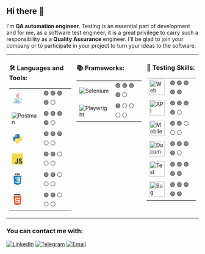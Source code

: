 ## Hi there 👋
I'm **QA automation engineer**. 
Testing is an essential part of development and for me, as a software test engineer, it is a great privilege to carry such a responsibility as a **Quality Assurance** engineer. I'll be glad to join your company or to participate in your project to turn your ideas to the software.

<table>
  <tr>
    <td valign="top">
      <h3 align="left">🛠 Languages and Tools:</h3>
      <table>
        <tr>
          <td><img src="https://raw.githubusercontent.com/devicons/devicon/master/icons/java/java-original.svg" alt="Java" width="30" height="30" title="Java"/></td>
          <td>🟢 🟢 🟢 🟢 ⚪</td>
        </tr>
        <tr>
          <td><img src="https://www.vectorlogo.zone/logos/getpostman/getpostman-icon.svg" alt="Postman" width="30" height="30" title="Postman"/></td>
          <td>🟢 🟢 🟢 🟢 ⚪</td>
        </tr>
        <tr>
          <td><img src="https://raw.githubusercontent.com/devicons/devicon/master/icons/python/python-original.svg" alt="Python" width="30" height="30" title="Python"/></td>
          <td>🟢 🟢 🟢 ⚪ ⚪</td>
        </tr>
        <tr>
          <td><img src="https://raw.githubusercontent.com/devicons/devicon/master/icons/javascript/javascript-original.svg" alt="JavaScript" width="30" height="30" title="JavaScript"/></td>
          <td>🟢 🟢 ⚪ ⚪ ⚪</td>
        </tr>
        <tr>
          <td><img src="https://raw.githubusercontent.com/devicons/devicon/master/icons/css3/css3-original-wordmark.svg" alt="CSS" width="30" height="30" title="CSS"/></td>
          <td>🟢 🟢 ⚪ ⚪ ⚪</td>
        </tr>
        <tr>
          <td><img src="https://raw.githubusercontent.com/devicons/devicon/master/icons/html5/html5-original-wordmark.svg" alt="HTML" width="30" height="30" title="HTML"/></td>
          <td>🟢 🟢 ⚪ ⚪ ⚪</td>
        </tr>
      </table>
    </td>
    <td valign="top">
      <h3 align="left">📚 Frameworks:</h3>
      <table>
        <tr>
          <td><img src="https://raw.githubusercontent.com/detain/svg-logos/780f25886640cef088af994181646db2f6b1a3f8/svg/selenium-logo.svg" alt="Selenium" width="30" height="30" title="Selenium"/></td>
          <td>🟢 🟢 🟢 🟢 ⚪</td>
        </tr>
        <tr>
          <td><img src="https://media.licdn.com/dms/image/v2/D5612AQFeUcKQu3LICg/article-cover_image-shrink_600_2000/article-cover_image-shrink_600_2000/0/1721876592322?e=2147483647&v=beta&t=8Z-dMuFDmPsdNMVLvqDgbqtxAeEz4GWwHcaQQxLTzlc" alt="Playwright" width="30" height="30" title="Playwright"/></td>
          <td>🟢 ⚪ ⚪ ⚪ ⚪</td>
        </tr>
      </table>
    </td>
    <td valign="top">
      <h3 align="left">🔎 Testing Skills:</h3>
      <table>
        <tr>
          <td><img src="https://static.vecteezy.com/system/resources/previews/015/337/689/non_2x/web-icon-web-sign-free-png.png" width="40" height="40" title="Web Testing"/></td>
          <td>🟢 🟢 🟢 🟢 🟢</td>
        </tr>
        <tr>
          <td><img src="https://tse2.mm.bing.net/th?id=OIP.ARb9cDARSeZHjlMtKX6xbAHaHa&pid=Api&P=0&h=220" width="40" height="40" title="API Testing"/></td>
          <td>🟢 🟢 🟢 🟢 ⚪</td>
        </tr>
        <tr>
          <td><img src="https://cdn-icons-png.flaticon.com/512/4477/4477610.png" width="40" height="40" title="Mobile Testing"/></td>
          <td>🟢 🟢 ⚪ ⚪ ⚪</td>
        </tr>
        <tr>
          <td><img src="https://cdn-icons-png.flaticon.com/512/6747/6747196.png" width="40" height="40" title="Documentation"/></td>
          <td>🟢 🟢 🟢 🟢 ⚪</td>
        </tr>
        <tr>
          <td><img src="https://cdn-icons-png.flaticon.com/512/160/160085.png" width="40" height="40" title="Test Case Design"/></td>
          <td>🟢 🟢 🟢 🟢 🟢</td>
        </tr>
        <tr>
          <td><img src="https://static.thenounproject.com/png/522353-200.png" width="40" height="40" title="Bug Reporting"/></td>
          <td>🟢 🟢 🟢 🟢 🟢</td>
        </tr>
      </table>
    </td>
  </tr>
</table>

<h3 align="left">You can contact me with:</h3>
<div align="left">
  <a href="https://www.linkedin.com/in/samvel-melikyan-qa/">
    <img src="https://raw.githubusercontent.com/maurodesouza/profile-readme-generator/master/src/assets/icons/social/linkedin/default.svg" width="52" height="40" alt="LinkedIn" title="LinkedIn"/></a>
  <a href="https://t.me/MelikyanSamvel">
    <img src="https://raw.githubusercontent.com/maurodesouza/profile-readme-generator/master/src/assets/icons/social/telegram/default.svg" width="52" height="40" alt="Telegram" title="Telegram"/></a>
  <a href="mailto:samvel.melikyan.eng@gmail.com">
    <img src="https://cdn-icons-png.flaticon.com/512/281/281769.png" width="52" height="40" alt="Email" title="Email"/></a>
</div>
